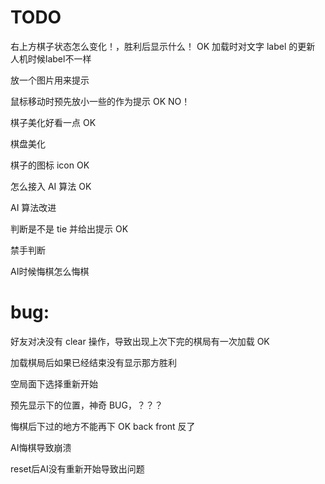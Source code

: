 # TODO

右上方棋子状态怎么变化！，胜利后显示什么！ OK
加载时对文字 label 的更新
人机时候label不一样

放一个图片用来提示 

鼠标移动时预先放小一些的作为提示 OK NO！

棋子美化好看一点 OK

棋盘美化

棋子的图标 icon OK 

怎么接入 AI 算法 OK 

AI 算法改进

判断是不是 tie 并给出提示 OK

禁手判断

AI时候悔棋怎么悔棋

# bug:

好友对决没有 clear 操作，导致出现上次下完的棋局有一次加载 OK

加载棋局后如果已经结束没有显示那方胜利

空局面下选择重新开始

预先显示下的位置，神奇 BUG，？？？

悔棋后下过的地方不能再下 OK back front 反了

AI悔棋导致崩溃

reset后AI没有重新开始导致出问题
